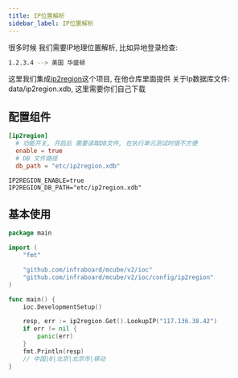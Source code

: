 ```yaml
---
title: IP位置解析
sidebar_label: IP位置解析
---
```


很多时候 我们需要IP地理位置解析, 比如异地登录检查:
```sh
1.2.3.4 --> 美国 华盛顿
```

这里我们集成[ip2region](https://github.com/lionsoul2014/ip2region/tree/master)这个项目, 在他仓库里面提供 关于Ip数据库文件: data/ip2region.xdb, 这里需要你们自己下载

## 配置组件

```toml tab
[ip2region]
  # 功能开关, 开启后 需要读取DB文件, 在执行单元测试时很不方便
  enable = true
  # DB 文件路径
  db_path = "etc/ip2region.xdb"
```

```env tab
IP2REGION_ENABLE=true
IP2REGION_DB_PATH="etc/ip2region.xdb"
```

## 基本使用

```go
package main

import (
	"fmt"

	"github.com/infraboard/mcube/v2/ioc"
	"github.com/infraboard/mcube/v2/ioc/config/ip2region"
)

func main() {
	ioc.DevelopmentSetup()

	resp, err := ip2region.Get().LookupIP("117.136.38.42")
	if err != nil {
		panic(err)
	}
	fmt.Println(resp)
	// 中国|0|北京|北京市|移动
}
```